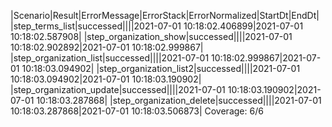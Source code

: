 |Scenario|Result|ErrorMessage|ErrorStack|ErrorNormalized|StartDt|EndDt|
|step_terms_list|successed||||2021-07-01 10:18:02.406899|2021-07-01 10:18:02.587908|
|step_organization_show|successed||||2021-07-01 10:18:02.902892|2021-07-01 10:18:02.999867|
|step_organization_list|successed||||2021-07-01 10:18:02.999867|2021-07-01 10:18:03.094902|
|step_organization_list2|successed||||2021-07-01 10:18:03.094902|2021-07-01 10:18:03.190902|
|step_organization_update|successed||||2021-07-01 10:18:03.190902|2021-07-01 10:18:03.287868|
|step_organization_delete|successed||||2021-07-01 10:18:03.287868|2021-07-01 10:18:03.506873|
Coverage: 6/6
